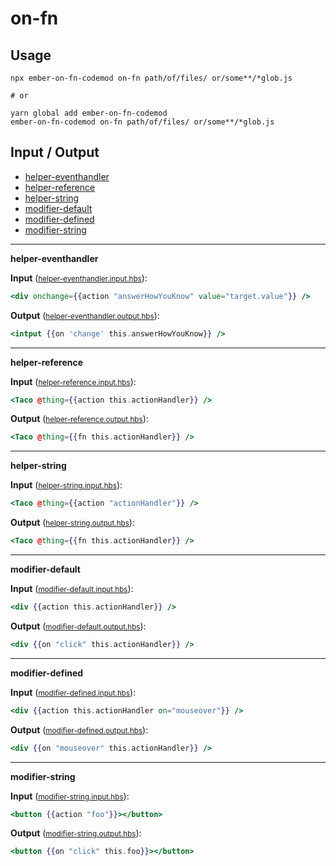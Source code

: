 # on-fn

## Usage

```
npx ember-on-fn-codemod on-fn path/of/files/ or/some**/*glob.js

# or

yarn global add ember-on-fn-codemod
ember-on-fn-codemod on-fn path/of/files/ or/some**/*glob.js
```

## Input / Output

<!--FIXTURES_TOC_START-->
* [helper-eventhandler](#helper-eventhandler)
* [helper-reference](#helper-reference)
* [helper-string](#helper-string)
* [modifier-default](#modifier-default)
* [modifier-defined](#modifier-defined)
* [modifier-string](#modifier-string)
<!--FIXTURES_TOC_END-->

<!--FIXTURES_CONTENT_START-->
---
<a id="helper-eventhandler">**helper-eventhandler**</a>

**Input** (<small>[helper-eventhandler.input.hbs](transforms/on-fn/__testfixtures__/helper-eventhandler.input.hbs)</small>):
```hbs
<div onchange={{action "answerHowYouKnow" value="target.value"}} />
```

**Output** (<small>[helper-eventhandler.output.hbs](transforms/on-fn/__testfixtures__/helper-eventhandler.output.hbs)</small>):
```hbs
<intput {{on 'change' this.answerHowYouKnow}} />
```
---
<a id="helper-reference">**helper-reference**</a>

**Input** (<small>[helper-reference.input.hbs](transforms/on-fn/__testfixtures__/helper-reference.input.hbs)</small>):
```hbs
<Taco @thing={{action this.actionHandler}} />
```

**Output** (<small>[helper-reference.output.hbs](transforms/on-fn/__testfixtures__/helper-reference.output.hbs)</small>):
```hbs
<Taco @thing={{fn this.actionHandler}} />
```
---
<a id="helper-string">**helper-string**</a>

**Input** (<small>[helper-string.input.hbs](transforms/on-fn/__testfixtures__/helper-string.input.hbs)</small>):
```hbs
<Taco @thing={{action "actionHandler"}} />
```

**Output** (<small>[helper-string.output.hbs](transforms/on-fn/__testfixtures__/helper-string.output.hbs)</small>):
```hbs
<Taco @thing={{fn this.actionHandler}} />
```
---
<a id="modifier-default">**modifier-default**</a>

**Input** (<small>[modifier-default.input.hbs](transforms/on-fn/__testfixtures__/modifier-default.input.hbs)</small>):
```hbs
<div {{action this.actionHandler}} />
```

**Output** (<small>[modifier-default.output.hbs](transforms/on-fn/__testfixtures__/modifier-default.output.hbs)</small>):
```hbs
<div {{on "click" this.actionHandler}} />
```
---
<a id="modifier-defined">**modifier-defined**</a>

**Input** (<small>[modifier-defined.input.hbs](transforms/on-fn/__testfixtures__/modifier-defined.input.hbs)</small>):
```hbs
<div {{action this.actionHandler on="mouseover"}} />
```

**Output** (<small>[modifier-defined.output.hbs](transforms/on-fn/__testfixtures__/modifier-defined.output.hbs)</small>):
```hbs
<div {{on "mouseover" this.actionHandler}} />
```
---
<a id="modifier-string">**modifier-string**</a>

**Input** (<small>[modifier-string.input.hbs](transforms/on-fn/__testfixtures__/modifier-string.input.hbs)</small>):
```hbs
<button {{action "foo"}}></button>
```

**Output** (<small>[modifier-string.output.hbs](transforms/on-fn/__testfixtures__/modifier-string.output.hbs)</small>):
```hbs
<button {{on "click" this.foo}}></button>
```
<!--FIXTURES_CONTENT_END-->
